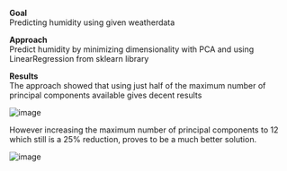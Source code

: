 **Goal**  
Predicting humidity using given weatherdata

**Approach**  
Predict humidity by minimizing dimensionality with PCA and using LinearRegression from sklearn library

**Results**  
The approach showed that using just half of the maximum number of principal components available gives decent results

![image](https://user-images.githubusercontent.com/67264647/109617093-a3217600-7b3e-11eb-943f-1466cb53c6bb.png)


However increasing the maximum number of principal components to 12 which still is a 25% reduction, proves to be a much 
better solution.

![image](https://user-images.githubusercontent.com/67264647/109616956-7b321280-7b3e-11eb-8908-b39894618b86.png)
